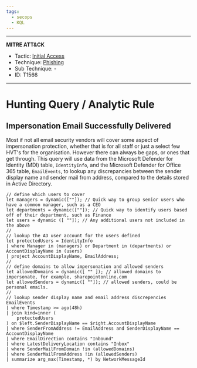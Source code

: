 ```yaml
---
tags:
  - secops
  - KQL
---
```

---
**MITRE ATT&CK**
- Tactic: [Initial Access](https://attack.mitre.org/tactics/TA0001)
- Technique: [Phishing](https://attack.mitre.org/techniques/T1566)
- Sub Technique: -
- ID: T1566
---
# Hunting Query / Analytic Rule

## Impersonation Email Successfully Delivered

Most if not all email security vendors will cover some aspect of impersonation protection, whether that is for all staff or just a select few HVT's for the organisation. However there can always be gaps, or ones that get through. This query will use data from the Microsoft Defender for Identity (MDI) table, `IdentityInfo`, and the Microsoft Defender for Office 365 table, `EmailEvents`, to lookup any discrepancies between the sender display name and sender mail from address, compared to the details stored in Active Directory.

```KQL
// define which users to cover
let managers = dynamic([""]); // Quick way to group senior users who have a common manager, such as a CEO
let departments = dynamic([""]); // Quick way to identify users based off of their department, such as Finance
let users = dynamic ([ ""]); // Any additional users not included in the above
//
// lookup the AD user account for the users defined
let protectedUsers = IdentityInfo
| where Manager in (managers) or Department in (departments) or AccountDisplayName in (users)
| project AccountDisplayName, EmailAddress;
//
// define domains to allow impersonation and allowed senders
let allowedDomains = dynamic([ "" ]); // allowed domains to impersonate, for example, sharepointonline.com
let allowedSenders = dynamic([ ""]); // allowed senders, could be personal emails.
//
// lookup sender display name and email address discrepencies
EmailEvents
| where Timestamp >= ago(48h)
| join kind=inner (
    protectedUsers
) on $left.SenderDisplayName == $right.AccountDisplayName
| where SenderFromAddress != EmailAddress and SenderDisplayName == AccountDisplayName
| where EmailDirection contains "Inbound"
| where LatestDeliveryLocation contains "Inbox"
| where SenderMailFromDomain !in (allowedDomains)
| where SenderMailFromAddress !in (allowedSenders)
| summarize arg_max(Timestamp, *) by NetworkMessageId
```